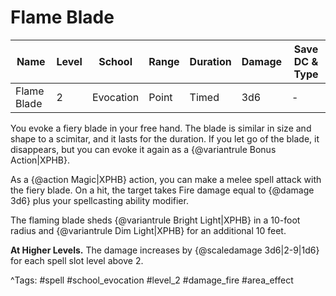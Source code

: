 # Flame Blade

| Name | Level | School | Range | Duration | Damage | Save DC & Type |
|------|-------|--------|-------|----------|--------|----------------|
| Flame Blade | 2 | Evocation | Point | Timed | 3d6 | - |

You evoke a fiery blade in your free hand. The blade is similar in size and shape to a scimitar, and it lasts for the duration. If you let go of the blade, it disappears, but you can evoke it again as a {@variantrule Bonus Action|XPHB}.

As a {@action Magic|XPHB} action, you can make a melee spell attack with the fiery blade. On a hit, the target takes Fire damage equal to {@damage 3d6} plus your spellcasting ability modifier.

The flaming blade sheds {@variantrule Bright Light|XPHB} in a 10-foot radius and {@variantrule Dim Light|XPHB} for an additional 10 feet.

**At Higher Levels.** The damage increases by {@scaledamage 3d6|2-9|1d6} for each spell slot level above 2.

^Tags: #spell #school_evocation #level_2 #damage_fire #area_effect